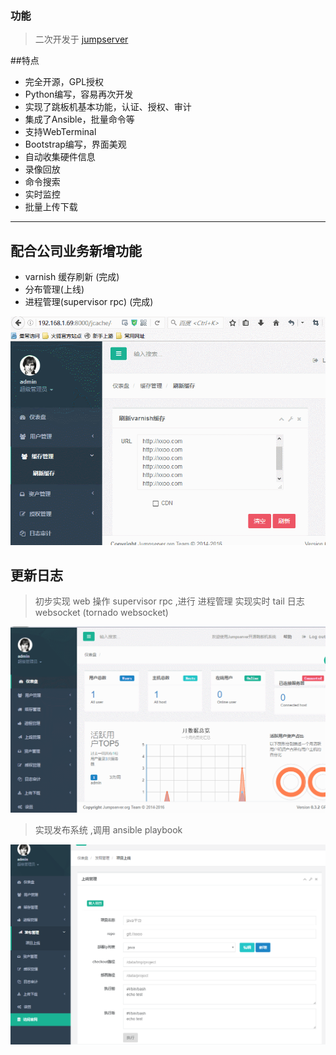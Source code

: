 ### 功能

> 二次开发于   [jumpserver](http://www.jumpserver.org/)

##特点

* 完全开源，GPL授权
* Python编写，容易再次开发
* 实现了跳板机基本功能，认证、授权、审计
* 集成了Ansible，批量命令等
* 支持WebTerminal
* Bootstrap编写，界面美观
* 自动收集硬件信息
* 录像回放
* 命令搜索
* 实时监控
* 批量上传下载


------



## 配合公司业务新增功能

* varnish 缓存刷新  (完成)
* 分布管理(上线)
* 进程管理(supervisor rpc)   (完成)

![varnish](./screenshots/jcache.gif)



## 更新日志

> 初步实现 web 操作 supervisor  rpc ,进行 进程管理
> 实现实时 tail 日志 websocket (tornado websocket)

![jprocess](./screenshots/taillog.gif)

>实现发布系统 ,调用 ansible playbook

![发布系统](./screenshots/jdeploy.png)